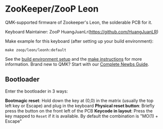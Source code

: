 # ZooKeeper/ZooP Leon

QMK-supported firmware of Zookeeper's Leon, the solderable PCB for it.

Keyboard Maintainer: ZooP HuangJuanLr(https://github.com/HuangJuanLR)

Make example for this keyboard (after setting up your build environment):

    make zoop/leon/leonh:default

See the [build environment setup](https://docs.qmk.fm/#/getting_started_build_tools) and the [make instructions](https://docs.qmk.fm/#/getting_started_make_guide) for more information. Brand new to QMK? Start with our [Complete Newbs Guide](https://docs.qmk.fm/#/newbs).

## Bootloader

Enter the bootloader in 3 ways:

**Bootmagic reset**: Hold down the key at (0,0) in the matrix (usually the top left key or Escape) and plug in the keyboard
**Physical reset button**: Briefly press the button on the front left of the PCB
**Keycode in layout**: Press the key mapped to `Reset` if it is available. By default the combination is "MO(1) + Escape"

